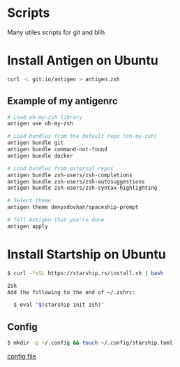 # Scripts
Many utiles scripts for git and blih

# Install Antigen on Ubuntu

```bash
curl -L git.io/antigen > antigen.zsh
```

## Example of my antigenrc
```bash
# Load oh-my-zsh library
antigen use oh-my-zsh

# Load bundles from the default repo (oh-my-zsh)
antigen bundle git
antigen bundle command-not-found
antigen bundle docker

# Load bundles from external repos
antigen bundle zsh-users/zsh-completions
antigen bundle zsh-users/zsh-autosuggestions
antigen bundle zsh-users/zsh-syntax-highlighting

# Select theme
antigen theme denysdovhan/spaceship-prompt

# Tell Antigen that you're done
antigen apply
```

# Install Startship on Ubuntu

```bash
$ curl -fsSL https://starship.rs/install.sh | bash

Zsh
Add the following to the end of ~/.zshrc:

  $ eval "$(starship init zsh)"
```

## Config

 ```bash
 $ mkdir -p ~/.config && touch ~/.config/starship.toml
```

[config file](https://github.com/Clement-Muth/Scripts/blob/master/starship.toml)
